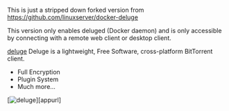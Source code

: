 This is just a stripped down forked version from https://github.com/linuxserver/docker-deluge

This version only enables deluged (Docker daemon) and is only accessible by connecting with a remote web client or desktop client.

[deluge](http://deluge-torrent.org/) Deluge is a lightweight, Free Software, cross-platform BitTorrent client.

* Full Encryption
* Plugin System
* Much more...

[![deluge](https://avatars2.githubusercontent.com/u/6733935?v=3&s=200)][appurl]